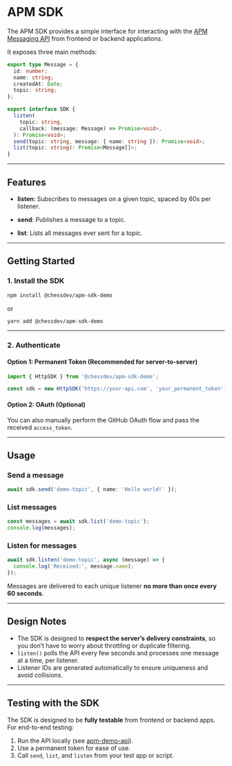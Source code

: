 # APM SDK

The APM SDK provides a simple interface for interacting with the [APM Messaging API](https://github.com/TheChessDev/apm-testi) from frontend or backend applications.

It exposes three main methods:

```ts
export type Message = {
  id: number;
  name: string;
  createdAt: Date;
  topic: string;
};

export interface SDK {
  listen(
    topic: string,
    callback: (message: Message) => Promise<void>,
  ): Promise<void>;
  send(topic: string, message: { name: string }): Promise<void>;
  list(topic: string): Promise<Message[]>;
}
```

---

## Features

- **listen**: Subscribes to messages on a given topic, spaced by 60s per listener.

- **send**: Publishes a message to a topic.

- **list**: Lists all messages ever sent for a topic.

---

## Getting Started

### 1. Install the SDK

```bash
npm install @chessdev/apm-sdk-demo
```

or

```bash
yarn add @chessdev/apm-sdk-demo
```

---

### 2. Authenticate

#### Option 1: Permanent Token (Recommended for server-to-server)

```ts
import { HttpSDK } from '@chessdev/apm-sdk-demo';

const sdk = new HttpSDK('https://your-api.com', 'your_permanent_token');
```

#### Option 2: OAuth (Optional)

You can also manually perform the GitHub OAuth flow and pass the received `access_token`.

---

## Usage

### Send a message

```ts
await sdk.send('demo-topic', { name: 'Hello world!' });
```

### List messages

```ts
const messages = await sdk.list('demo-topic');
console.log(messages);
```

### Listen for messages

```ts
await sdk.listen('demo-topic', async (message) => {
  console.log('Received:', message.name);
});
```

Messages are delivered to each unique listener **no more than once every 60 seconds**.

---

## Design Notes

- The SDK is designed to **respect the server’s delivery constraints**, so you don’t have to worry about throttling or duplicate filtering.
- `listen()` polls the API every few seconds and processes one message at a time, per listener.
- Listener IDs are generated automatically to ensure uniqueness and avoid collisions.

---

## Testing with the SDK

The SDK is designed to be **fully testable** from frontend or backend apps. For end-to-end testing:

1.  Run the API locally (see [apm-demo-api](https://github.com/TheChessDev/apm-testi)).
2.  Use a permanent token for ease of use.
3.  Call `send`, `list`, and `listen` from your test app or script.

